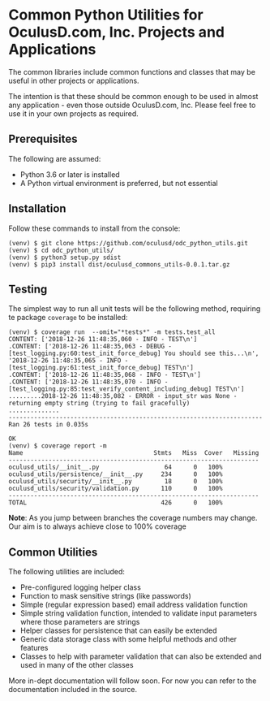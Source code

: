 # Common Python Utilities for OculusD.com, Inc. Projects and Applications

The common libraries include common functions and classes that may be useful in other projects or applications. 

The intention is that these should be common enough to be used in almost any application - even those outside 
OculusD.com, Inc. Please feel free to use it in your own projects as required.

## Prerequisites

The following are assumed:

* Python 3.6 or later is installed
* A Python virtual environment is preferred, but not essential

## Installation

Follow these commands to install from the console:

    (venv) $ git clone https://github.com/oculusd/odc_python_utils.git
    (venv) $ cd odc_python_utils/
    (venv) $ python3 setup.py sdist
    (venv) $ pip3 install dist/oculusd_commons_utils-0.0.1.tar.gz 

## Testing

The simplest way to run all unit tests will be the following method, requiring te package `coverage` to be installed:

    (venv) $ coverage run  --omit="*tests*" -m tests.test_all
    CONTENT: ['2018-12-26 11:48:35,060 - INFO - TEST\n']
    .CONTENT: ['2018-12-26 11:48:35,063 - DEBUG - [test_logging.py:60:test_init_force_debug] You should see this...\n', '2018-12-26 11:48:35,065 - INFO - [test_logging.py:61:test_init_force_debug] TEST\n']
    .CONTENT: ['2018-12-26 11:48:35,068 - INFO - TEST\n']
    .CONTENT: ['2018-12-26 11:48:35,070 - INFO - [test_logging.py:85:test_verify_content_including_debug] TEST\n']
    .........2018-12-26 11:48:35,082 - ERROR - input_str was None - returning empty string (trying to fail gracefully)
    ..............
    ----------------------------------------------------------------------
    Ran 26 tests in 0.035s

    OK
    (venv) $ coverage report -m
    Name                                    Stmts   Miss  Cover   Missing
    ---------------------------------------------------------------------
    oculusd_utils/__init__.py                  64      0   100%
    oculusd_utils/persistence/__init__.py     234      0   100%
    oculusd_utils/security/__init__.py         18      0   100%
    oculusd_utils/security/validation.py      110      0   100%
    ---------------------------------------------------------------------
    TOTAL                                     426      0   100%

__Note__: As you jump between branches the coverage numbers may change. Our aim is to always achieve close to 100% coverage

## Common Utilities

The following utilities are included:

* Pre-configured logging helper class
* Function to mask sensitive strings (like passwords)
* Simple (regular expression based) email address validation function
* Simple string validation function, intended to validate input parameters where those parameters are strings
* Helper classes for persistence that can easily be extended
* Generic data storage class with some helpful methods and other features
* Classes to help with parameter validation that can also be extended and used in many of the other classes

More in-dept documentation will follow soon. For now you can refer to the documentation included in the source.